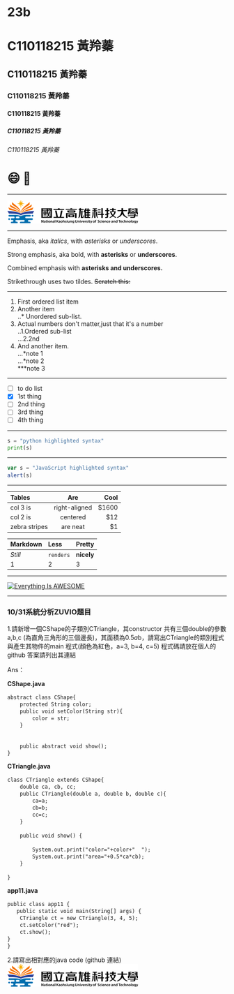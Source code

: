 # 23b
# C110118215 黃羚蓁
## C110118215 黃羚蓁
### C110118215 黃羚蓁
#### C110118215 黃羚蓁
##### C110118215 黃羚蓁
###### C110118215 黃羚蓁

# :smile:  🚴 

-----

![NKUST](logo.png "NKUST")

----
Emphasis, aka *italics*, with *asterisks* or *underscores*.

Strong emphasis, aka bold, with **asterisks** or **underscores**.

Combined emphasis with **asterisks and underscores.**

Strikethrough uses two tildes. ~~Scratch this:~~

---

1.  First ordered list item
2.  Another item  
  ..* Unordered sub-list.
3.  Actual numbers don't matter,just that it's a number  
    ..1.Ordered sub-list  
    ...2.2nd
4.  And another item.  
  ...*note 1  
  ...*note 2  
  ***note 3  
  
---

- [ ] to do list
- [x] 1st thing
- [ ] 2nd thing
- [ ] 3rd thing
- [ ] 4th thing

---

```python code
s = "python highlighted syntax"
print(s)
```

---
```javascript code
var s = "JavaScript highlighted syntax"
alert(s)
```
---
| Tables | Are | Cool|
| :------------|:-----------:| ------:|
| col 3 is     |right-aligned|   $1600|
| col 2 is     | centered    |     $12|
| zebra stripes| are neat    |      $1|

| Markdown | Less | Pretty|
| :---         |:---        | :---      |
| *Still*      | `renders`  | **nicely**|
| 1            | 2          | 3         |

---
[![Everything Is AWESOME](https://img.youtube.com/vi/StTqXEQ2l-Y/0.jpg)](https://www.youtube.com/watch?v=StTqXEQ2l-Y "Everything Is AWESOME")

---

### 10/31系統分析ZUVIO題目

1.請新增一個CShape的子類別CTriangle，其constructor 共有三個double的參數 a,b,c (為直角三角形的三個邊長)，其面積為0.5*a*b，請寫出CTriangle的類別程式與產生其物件的main 程式(顏色為紅色，a=3, b=4, c=5) 程式碼請放在個人的github 答案請列出其連結

Ans：

**CShape.java**        
~~~
abstract class CShape{
    protected String color;
    public void setColor(String str){
        color = str;
    } 


    public abstract void show();
}
~~~
           
**CTriangle.java**
~~~
class CTriangle extends CShape{
    double ca, cb, cc;
    public CTriangle(double a, double b, double c){
        ca=a;
        cb=b;
        cc=c;
    }
   
    public void show() {
       
        System.out.print("color="+color+"  ");
        System.out.print("area="+0.5*ca*cb);
    }
   
}
~~~
**app11.java**
~~~
public class app11 {
   public static void main(String[] args) {
    CTriangle ct = new CTriangle(3, 4, 5);
    ct.setColor("red");
    ct.show();
}
}
~~~

2.請寫出相對應的java code (github 連結)
![NKUST](logo.png "NKUST")
